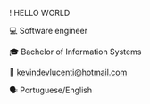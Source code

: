 ! HELLO WORLD

💻 Software engineer

🎓 Bachelor of Information Systems

📧 kevindevlucenti@hotmail.com                               

🗣️ Portuguese/English


